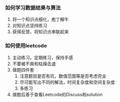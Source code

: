 ### 如何学习数据结果与算法



1. 将一个知识点细化，庖丁解牛
2. 对知识点坚持练习
3. 获得反馈，将知识点串联起来





### 如何使用leetcode

1. 主动练习，定期练习，保持手感
2. 不要被不爽和枯燥击退
3. 做题四件套
   1. 注意题目是否有坑，数值范围等是否考虑完全
   2. 尽可能写出不同的解法，时间复杂度和空间复杂度
   3. 多练习
4. 做题后善于查看Leetcode的Discuss和solution